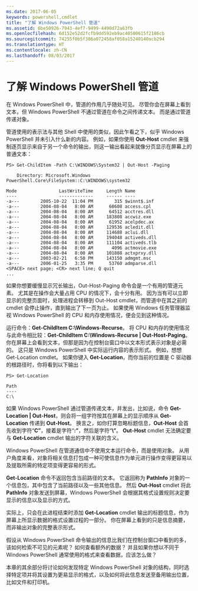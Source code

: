 ```yaml
---
ms.date: 2017-06-05
keywords: powershell,cmdlet
title: "了解 Windows PowerShell 管道"
ms.assetid: 6be50926-7943-4ef7-9499-4490d72a63fb
ms.openlocfilehash: 6d152e52d2fcfb9dd592eb9ac40500615f2186cb
ms.sourcegitcommit: 74255f0b5f386a072458af058a15240140acb294
ms.translationtype: HT
ms.contentlocale: zh-CN
ms.lasthandoff: 08/03/2017
---
```

# <a name="understanding-the-windows-powershell-pipeline"></a>了解 Windows PowerShell 管道
在 Windows PowerShell 中，管道的作用几乎随处可见。 尽管你会在屏幕上看到文本，但 Windows PowerShell 不通过管道在命令之间传递文本。 而是通过管道传递对象。

管道使用的表示法与其他 Shell 中使用的类似，因此乍看之下，似乎 Windows PowerShell 并未引入什么新的内容。 例如，如果你使用 **Out-Host** cmdlet 来强制逐页显示来自于另一个命令的输出，则这一输出看起来就像分页显示在屏幕上的普通文本：

```
PS> Get-ChildItem -Path C:\WINDOWS\System32 | Out-Host -Paging

    Directory: Microsoft.Windows PowerShell.Core\FileSystem::C:\WINDOWS\system32

Mode                LastWriteTime     Length Name
----                -------------     ------ ----
-a---        2005-10-22  11:04 PM        315 $winnt$.inf
-a---        2004-08-04   8:00 AM      68608 access.cpl
-a---        2004-08-04   8:00 AM      64512 acctres.dll
-a---        2004-08-04   8:00 AM     183808 accwiz.exe
-a---        2004-08-04   8:00 AM      61952 acelpdec.ax
-a---        2004-08-04   8:00 AM     129536 acledit.dll
-a---        2004-08-04   8:00 AM     114688 aclui.dll
-a---        2004-08-04   8:00 AM     194048 activeds.dll
-a---        2004-08-04   8:00 AM     111104 activeds.tlb
-a---        2004-08-04   8:00 AM       4096 actmovie.exe
-a---        2004-08-04   8:00 AM     101888 actxprxy.dll
-a---        2003-02-21   6:50 PM     143150 admgmt.msc
-a---        2006-01-25   3:35 PM      53760 admparse.dll
<SPACE> next page; <CR> next line; Q quit
...
```

如果你想要缓慢显示冗长输出，Out-Host-Paging 命令会是一个有用的管道元素。 尤其是在操作会大量占用 CPU 的情况下，会十分有用。 因为当有可以立即显示的完整页面时，处理进程会转移到 Out-Host cmdlet，而管道中在其之前的 cmdlet 会停止操作，直到输出了下一页为止。 如果使用 Windows 任务管理器监视 Windows PowerShell 的 CPU 和内存使用情况，便会见到这种情况。

运行命令：**Get-ChildItem C:\\Windows-Recurse**。 将 CPU 和内存的使用情况与此命令相比较：**Get-ChildItem C:\\Windows-Recurse | Out-Host-Paging**。 你在屏幕上会看到文本，但那是因为在控制台窗口中以文本形式表示对象是必需的。 这只是 Windows PowerShell 中实际运行内容的表示形式。 例如，想想 Get-Location cmdlet。 如果你键入 **Get-Location**，而你当前的位置是 C 驱动器的根路径时，你将看到以下输出：

```
PS> Get-Location

Path
----
C:\
```

如果 Windows PowerShell 通过管道传递文本，并发出，比如说，命令 **Get-Location | Out-Host**，则会将一组字符按其在屏幕上的显示顺序从 **Get-Location** 传递到 **Out-Host**。 换言之，如你打算忽略标题信息，**Out-Host** 会首先收到字符“**C”**，接着是字符“**:”**，然后是字符“**\\”**。 **Out-Host** cmdlet 无法确定要与 **Get-Location** cmdlet 输出的字符关联的含义。

Windows PowerShell 在管道通信中不使用文本运行命令，而是使用对象。 从用户角度来看，对象将相关信息打包成一种可使信息作为单元进行操作变得更容易以及提取所需的特定项变得更容易的形式。

**Get-Location** 命令不返回包含当前路径的文本。 它返回称为 **PathInfo** 对象的一个信息包，其中包含了当前路径以及一些其他信息。 然后 **Out-Host** cmdlet 将此 **PathInfo** 对象发送到屏幕，Windows PowerShell 会根据其格式设置规则决定要显示的信息以及显示的方式。

实际上，只会在此进程结束时添加 **Get-Location** cmdlet 输出的标题信息，作为屏幕上所显示数据的格式设置过程的一部分。 你在屏幕上看到的只是信息摘要，而非输出对象的完整表示形式。

假设从 Windows PowerShell 命令输出的信息比我们在控制台窗口中看到的多，该如何检索不可见的元素呢？ 如何查看额外的数据？ 并且如果你想以不同于 Windows PowerShell 通常使用的格式来查看数据，应该怎么做？

本章的其余部分将讨论如何发现特定 Windows PowerShell 对象的结构，同时选择特定项并将其设置为更易显示的格式，以及如何将此信息发送至备用输出位置，比如文件和打印机。

